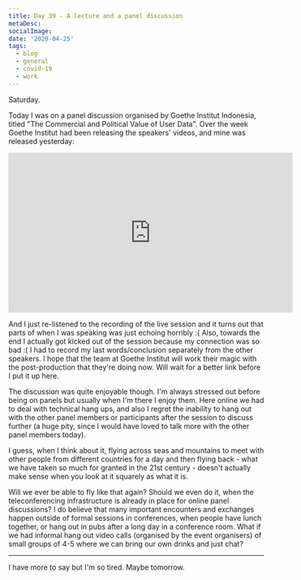 ```yaml
---
title: Day 39 - A lecture and a panel discussion
metaDesc: 
socialImage: 
date: '2020-04-25'
tags:
  - blog
  - general
  - covid-19
  - work
---
```


Saturday.

Today I was on a panel discussion organised by Goethe Institut Indonesia, titled "The Commercial and Political Value of User Data". Over the week Goethe Institut had been releasing the speakers' videos, and mine was released yesterday: 

<iframe width="560" height="315" src="https://www.youtube.com/embed/GcCXCMIrUFM" frameborder="0" allow="accelerometer; autoplay; encrypted-media; gyroscope; picture-in-picture" allowfullscreen></iframe>

And I just re-listened to the recording of the live session and it turns out that parts of when I was speaking was just echoing horribly :( Also, towards the end I actually got kicked out of the session because my connection was so bad :( I had to record my last words/conclusion separately from the other speakers. I hope that the team at Goethe Institut will work their magic with the post-production that they're doing now. Will wait for a better link before I put it up here. 

The discussion was quite enjoyable though. I'm always stressed out before being on panels but usually when I'm there I enjoy them. Here online we had to deal with technical hang ups, and also I regret the inability to hang out with the other panel members or participants after the session to discuss further (a huge pity, since I would have loved to talk more with the other panel members today). 

I guess, when I think about it, flying across seas and mountains to meet with other people from different countries for a day and then flying back - what we have taken so much for granted in the 21st century - doesn't actually make sense when you look at it squarely as what it is. 

Will we ever be able to fly like that again? Should we even do it, when the teleconferencing infrastructure is already in place for online panel discussions? I do believe that many important encounters and exchanges happen outside of formal sessions in conferences, when people have lunch together, or hang out in pubs after a long day in a conference room. What if we had informal hang out video calls (organised by the event organisers) of small groups of 4-5 where we can bring our own drinks and just chat?   

--- 

I have more to say but I'm so tired. Maybe tomorrow. 